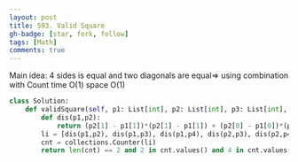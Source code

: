 ```yaml
---
layout: post
title: 593. Valid Square
gh-badge: [star, fork, follow]
tags: [Math]
comments: true
---
```

Main idea:  4 sides is equal and two diagonals are equal=> using combination  with Count 
time O(1) space O(1)
```python
class Solution:
    def validSquare(self, p1: List[int], p2: List[int], p3: List[int], p4: List[int]) -> bool:
        def dis(p1,p2):
            return (p2[1] - p1[1])*(p2[1] - p1[1]) + (p2[0] - p1[0])*(p2[0] - p1[0])
        li = [dis(p1,p2), dis(p1,p3), dis(p1,p4), dis(p2,p3), dis(p2,p4), dis(p4,p3)]
        cnt = collections.Counter(li)
        return len(cnt) == 2 and 2 in cnt.values() and 4 in cnt.values()

```